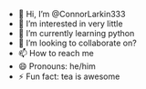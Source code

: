 - 👋 Hi, I’m @ConnorLarkin333
- 👀 I’m interested in very little
- 🌱 I’m currently learning python
- 💞️ I’m looking to collaborate on?
- 📫 How to reach me
- 😄 Pronouns: he/him
- ⚡ Fun fact: tea is awesome

<!---
ConnorLarkin333/ConnorLarkin333 is a ✨ special ✨ repository because its `README.md` (this file) appears on your GitHub profile.
You can click the Preview link to take a look at your changes.
--->
